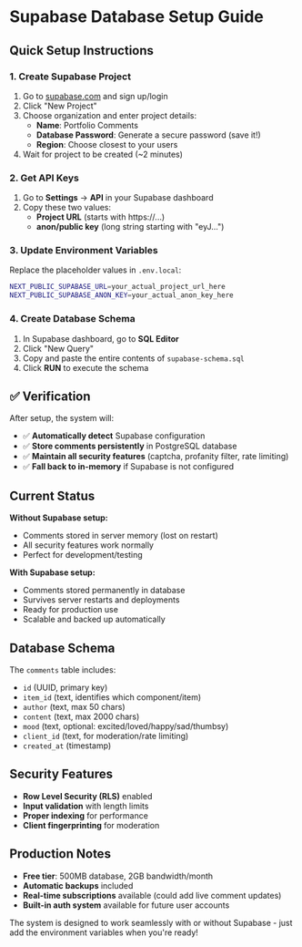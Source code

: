 # Supabase Database Setup Guide

## Quick Setup Instructions

### 1. Create Supabase Project
1. Go to [supabase.com](https://supabase.com) and sign up/login
2. Click "New Project"
3. Choose organization and enter project details:
   - **Name**: Portfolio Comments
   - **Database Password**: Generate a secure password (save it!)
   - **Region**: Choose closest to your users
4. Wait for project to be created (~2 minutes)

### 2. Get API Keys
1. Go to **Settings** → **API** in your Supabase dashboard
2. Copy these two values:
   - **Project URL** (starts with https://...)
   - **anon/public key** (long string starting with "eyJ...")

### 3. Update Environment Variables
Replace the placeholder values in `.env.local`:
```bash
NEXT_PUBLIC_SUPABASE_URL=your_actual_project_url_here
NEXT_PUBLIC_SUPABASE_ANON_KEY=your_actual_anon_key_here
```

### 4. Create Database Schema
1. In Supabase dashboard, go to **SQL Editor**
2. Click "New Query"
3. Copy and paste the entire contents of `supabase-schema.sql`
4. Click **RUN** to execute the schema

## ✅ Verification

After setup, the system will:
- ✅ **Automatically detect** Supabase configuration
- ✅ **Store comments persistently** in PostgreSQL database  
- ✅ **Maintain all security features** (captcha, profanity filter, rate limiting)
- ✅ **Fall back to in-memory** if Supabase is not configured

## Current Status

**Without Supabase setup:**
- Comments stored in server memory (lost on restart)
- All security features work normally
- Perfect for development/testing

**With Supabase setup:**
- Comments stored permanently in database
- Survives server restarts and deployments
- Ready for production use
- Scalable and backed up automatically

## Database Schema

The `comments` table includes:
- `id` (UUID, primary key)
- `item_id` (text, identifies which component/item)
- `author` (text, max 50 chars)
- `content` (text, max 2000 chars)  
- `mood` (text, optional: excited/loved/happy/sad/thumbsy)
- `client_id` (text, for moderation/rate limiting)
- `created_at` (timestamp)

## Security Features

- **Row Level Security (RLS)** enabled
- **Input validation** with length limits
- **Proper indexing** for performance
- **Client fingerprinting** for moderation

## Production Notes

- **Free tier**: 500MB database, 2GB bandwidth/month
- **Automatic backups** included
- **Real-time subscriptions** available (could add live comment updates)
- **Built-in auth system** available for future user accounts

The system is designed to work seamlessly with or without Supabase - just add the environment variables when you're ready!